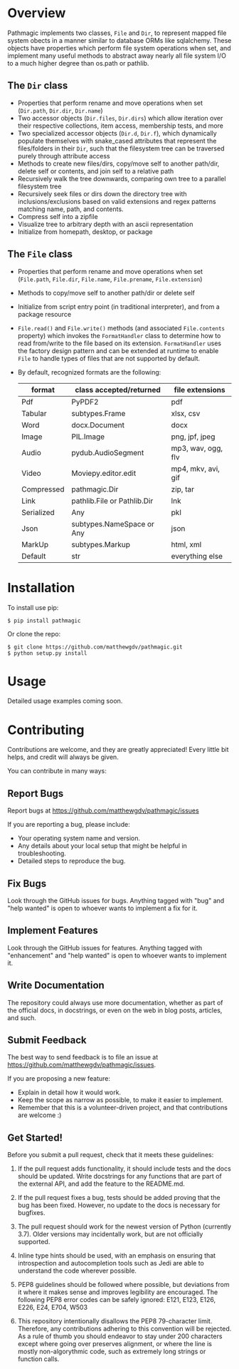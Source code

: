 Overview
====================

Pathmagic implements two classes, `File` and `Dir`, to represent mapped file system obects in a manner similar to database ORMs like sqlalchemy. These objects have properties which
perform file system operations when set, and implement many useful methods to abstract away nearly all file system I/O to a much higher degree than os.path or pathlib.

The `Dir` class
--------------------
* Properties that perform rename and move operations when set (`Dir.path`, `Dir.dir`, `Dir.name`)
* Two accessor objects (`Dir.files`, `Dir.dirs`) which allow iteration over their respective   collections, item access, membership tests, and more
* Two specialized accessor objects (`Dir.d`, `Dir.f`), which dynamically populate themselves with snake_cased attributes that represent the files/folders in their `Dir`, such that
  the filesystem tree can be traversed purely through attribute access
* Methods to create new files/dirs, copy/move self to another path/dir, delete self or contents, and join self to a relative path
* Recursively walk the tree downwards, comparing own tree to a parallel filesystem tree
* Recursively seek files or dirs down the directory tree with inclusions/exclusions based on valid extensions and regex patterns matching name, path, and contents.
* Compress self into a zipfile
* Visualize tree to arbitrary depth with an ascii representation
* Initialize from homepath, desktop, or package

The `File` class
--------------------
* Properties that perform rename and move operations when set (`File.path`, `File.dir`, `File.name`,
  `File.prename`, `File.extension`)
* Methods to copy/move self to another path/dir or delete self
* Initialize from script entry point (in traditional interpreter), and from a package resource
* `File.read()` and `File.write()` methods (and associated `File.contents` property) which invokes the `FormatHandler` class to determine how to read from/write to the file based
  on its extension. `FormatHandler` uses the factory design pattern and can be extended at runtime to enable `File` to handle types of files that are not supported by default.
* By default, recognized formats are the following:

    | format        |   class accepted/returned         |   file extensions         |
    | ------------- | --------------------------------- | ------------------------- |
    | Pdf           |   PyPDF2                          |   pdf                     |
    | Tabular       |   subtypes.Frame                  |   xlsx, csv               |
    | Word          |   docx.Document                   |   docx                    |
    | Image         |   PIL.Image                       |   png, jpf, jpeg          |
    | Audio         |   pydub.AudioSegment              |   mp3, wav, ogg, flv      |
    | Video         |   Moviepy.editor.edit             |   mp4, mkv, avi, gif      |
    | Compressed    |   pathmagic.Dir                   |   zip, tar                |
    | Link          |   pathlib.File or Pathlib.Dir     |   lnk                     |
    | Serialized    |   Any                             |   pkl                     |
    | Json          |   subtypes.NameSpace or Any       |   json                    |
    | MarkUp        |   subtypes.Markup                 |   html, xml               |
    | Default       |   str                             |   everything else         |


Installation
====================

To install use pip:

    $ pip install pathmagic


Or clone the repo:

    $ git clone https://github.com/matthewgdv/pathmagic.git
    $ python setup.py install


Usage
====================

Detailed usage examples coming soon.

Contributing
====================

Contributions are welcome, and they are greatly appreciated! Every little bit helps, and credit will always be given.

You can contribute in many ways:

Report Bugs
--------------------

Report bugs at https://github.com/matthewgdv/pathmagic/issues

If you are reporting a bug, please include:

* Your operating system name and version.
* Any details about your local setup that might be helpful in troubleshooting.
* Detailed steps to reproduce the bug.

Fix Bugs
--------------------

Look through the GitHub issues for bugs. Anything tagged with "bug" and "help wanted" is open to whoever wants to implement a fix for it.

Implement Features
--------------------

Look through the GitHub issues for features. Anything tagged with "enhancement" and "help wanted" is open to whoever wants to implement it.

Write Documentation
--------------------

The repository could always use more documentation, whether as part of the official docs, in docstrings, or even on the web in blog posts, articles, and such.

Submit Feedback
--------------------

The best way to send feedback is to file an issue at https://github.com/matthewgdv/pathmagic/issues.

If you are proposing a new feature:

* Explain in detail how it would work.
* Keep the scope as narrow as possible, to make it easier to implement.
* Remember that this is a volunteer-driven project, and that contributions are welcome :)

Get Started!
--------------------

Before you submit a pull request, check that it meets these guidelines:

1.  If the pull request adds functionality, it should include tests and the docs should be updated. Write docstrings for any functions that are part of the external API, and add
    the feature to the README.md.

2.  If the pull request fixes a bug, tests should be added proving that the bug has been fixed. However, no update to the docs is necessary for bugfixes.

3.  The pull request should work for the newest version of Python (currently 3.7). Older versions may incidentally work, but are not officially supported.

4.  Inline type hints should be used, with an emphasis on ensuring that introspection and autocompletion tools such as Jedi are able to understand the code wherever possible.

5.  PEP8 guidelines should be followed where possible, but deviations from it where it makes sense and improves legibility are encouraged. The following PEP8 error codes can be
    safely ignored: E121, E123, E126, E226, E24, E704, W503

6.  This repository intentionally disallows the PEP8 79-character limit. Therefore, any contributions adhering to this convention will be rejected. As a rule of thumb you should
    endeavor to stay under 200 characters except where going over preserves alignment, or where the line is mostly non-algorythmic code, such as extremely long strings or function
    calls.
